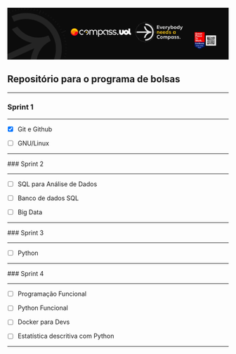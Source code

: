 [![Imagem da Compass](Compass.jpg)](https://www.linkedin.com/in/davy-carlos-costa-34510b214/)

## Repositório para o programa de bolsas
<hr>  
  
  
### Sprint 1
<hr>  

* [x] Git e Github  
* [ ] GNU/Linux
  
  
<hr>
### Sprint 2
<hr>  

* [ ] SQL para Análise de Dados  
* [ ] Banco de dados SQL
* [ ] Big Data
  
  
<hr>
### Sprint 3
<hr>  

* [ ] Python   

  
<hr>
### Sprint 4
<hr>  

* [ ] Programação Funcional  
* [ ] Python Funcional 
* [ ] Docker para Devs
* [ ] Estatística descritiva com Python
  
  
<hr>
  
